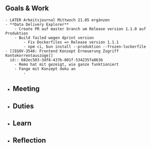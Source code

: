 ## Goals & Work
	- LATER Arbeitsjournal Mittwoch 21.05 ergänzen
	- **Data Delivery Explorer**
		- Create PR auf master branch um Release version 1.1.0 auf Produktion
		- Build failed wegen dprint version
			- Fix Dockerfiles => Release version 1.1.1
			- npm ci, bun install --produktion --frozen-lockerfile
	- [[EGOV-3546: Frontend Konzept Erneuerung Zugriff Kontokorrentauszüge]]
	  id:: 682ec503-3df8-437b-801f-534235fa863b
		- Remo hat mit gezeigt, wie ganze funktioniert
		- Fange mit Konzept doku an
			-
- ## Meeting
- ## Duties
- ## Learn
- ## Reflection